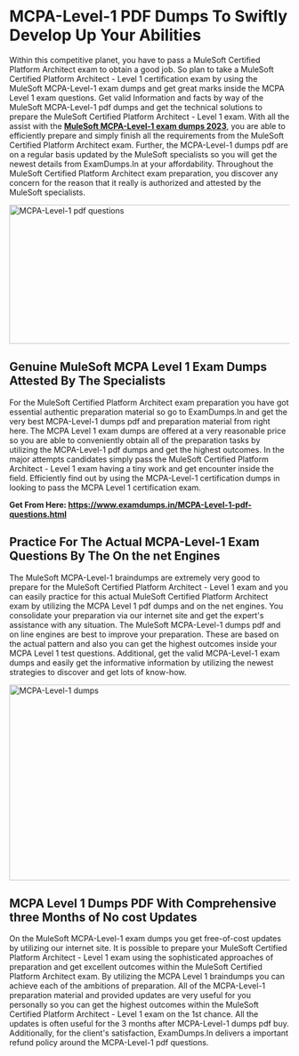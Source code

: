 <h1><strong>MCPA-Level-1 PDF Dumps To Swiftly Develop Up Your Abilities</strong></h1>
<p>Within this competitive planet, you have to pass a MuleSoft Certified Platform Architect exam to obtain a good job. So plan to take a MuleSoft Certified Platform Architect - Level 1 certification exam by using the MuleSoft MCPA-Level-1 exam dumps and get great marks inside the MCPA Level 1 exam questions. Get valid Information and facts by way of the MuleSoft MCPA-Level-1 pdf dumps and get the technical solutions to prepare the MuleSoft Certified Platform Architect - Level 1 exam. With all the assist with the <strong><a href="https://www.examdumps.in/MCPA-Level-1-pdf-questions.html">MuleSoft MCPA-Level-1 exam dumps 2023</a></strong>, you are able to efficiently prepare and simply finish all the requirements from the MuleSoft Certified Platform Architect exam. Further, the MCPA-Level-1 dumps pdf are on a regular basis updated by the MuleSoft specialists so you will get the newest details from ExamDumps.In at your affordability. Throughout the MuleSoft Certified Platform Architect exam preparation, you discover any concern for the reason that it really is authorized and attested by the MuleSoft specialists.</p>
<p><img src="https://i.ibb.co/zxJwW90/Copy-of-Online-Classes-Twitter-header-post-Made-with-Poster-My-Wall-1.png" alt="MCPA-Level-1 pdf questions" width="750" height="250" /></p>
<h2><strong>Genuine MuleSoft MCPA Level 1 Exam Dumps Attested By The Specialists</strong></h2>
<p>For the MuleSoft Certified Platform Architect exam preparation you have got essential authentic preparation material so go to ExamDumps.In and get the very best MCPA-Level-1 dumps pdf and preparation material from right here. The MCPA Level 1 exam dumps are offered at a very reasonable price so you are able to conveniently obtain all of the preparation tasks by utilizing the MCPA-Level-1 pdf dumps and get the highest outcomes. In the major attempts candidates simply pass the MuleSoft Certified Platform Architect - Level 1 exam having a tiny work and get encounter inside the field. Efficiently find out by using the MCPA-Level-1 certification dumps in looking to pass the MCPA Level 1 certification exam.</p>
<p><strong>Get From Here:&nbsp;<a href="https://www.examdumps.in/MCPA-Level-1-pdf-questions.html">https://www.examdumps.in/MCPA-Level-1-pdf-questions.html</a></strong></p>
<h2><strong>Practice For The Actual MCPA-Level-1 Exam Questions By The On the net Engines</strong></h2>
<p>The MuleSoft MCPA-Level-1 braindumps are extremely very good to prepare for the MuleSoft Certified Platform Architect - Level 1 exam and you can easily practice for this actual MuleSoft Certified Platform Architect exam by utilizing the MCPA Level 1 pdf dumps and on the net engines. You consolidate your preparation via our internet site and get the expert's assistance with any situation. The MuleSoft MCPA-Level-1 dumps pdf and on line engines are best to improve your preparation. These are based on the actual pattern and also you can get the highest outcomes inside your MCPA Level 1 test questions. Additional, get the valid MCPA-Level-1 exam dumps and easily get the informative information by utilizing the newest strategies to discover and get lots of know-how.</p>
<p><a href="https://www.examdumps.in/MCPA-Level-1-pdf-questions.html"><img src="https://i.ibb.co/QkNtdwY/Copy-of-Zoom-Online-Classes-Facebook-Share-Po-Made-with-Poster-My-Wall-1.jpg" alt="MCPA-Level-1 dumps" width="670" height="352" /></a></p>
<h2><strong>MCPA Level 1 Dumps PDF With Comprehensive three Months of No cost Updates</strong></h2>
<p>On the MuleSoft MCPA-Level-1 exam dumps you get free-of-cost updates by utilizing our internet site. It is possible to prepare your MuleSoft Certified Platform Architect - Level 1 exam using the sophisticated approaches of preparation and get excellent outcomes within the MuleSoft Certified Platform Architect exam. By utilizing the MCPA Level 1 braindumps you can achieve each of the ambitions of preparation. All of the MCPA-Level-1 preparation material and provided updates are very useful for you personally so you can get the highest outcomes within the MuleSoft Certified Platform Architect - Level 1 exam on the 1st chance. All the updates is often useful for the 3 months after MCPA-Level-1 dumps pdf buy. Additionally, for the client's satisfaction, ExamDumps.In delivers a important refund policy around the MCPA-Level-1 pdf questions.</p>
